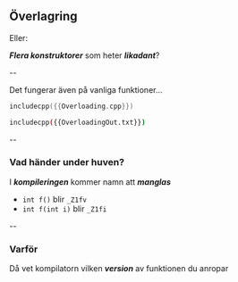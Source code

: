 ## Överlagring

Eller: 

***Flera konstruktorer*** som heter ***likadant***?

--

Det fungerar även på vanliga funktioner...

```cpp
includecpp({{Overloading.cpp}})
```

```bash
includecpp({{OverloadingOut.txt}})
```

--

### Vad händer under huven?

I ***kompileringen*** kommer namn att ***manglas***

* `int f()` blir `_Z1fv`
* `int f(int i)` blir  `_Z1fi`

--

### Varför

Då vet kompilatorn vilken ***version*** av funktionen du anropar
